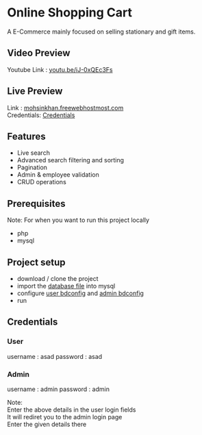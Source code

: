 # Online Shopping Cart

A E-Commerce mainly focused on selling stationary and gift items.

## Video Preview

Youtube Link : [youtu.be/iJ-0xQEc3Fs](https://youtu.be/iJ-0xQEc3Fs)

## Live Preview

Link : [mohsinkhan.freewebhostmost.com](https://mohsinkhan.freewebhostmost.com) \
Credentials: [Credentials](#credentials)

## Features

- Live search
- Advanced search filtering and sorting
- Pagination
- Admin & employee validation
- CRUD operations

## Prerequisites

Note: For when you want to run this project locally

- php
- mysql

## Project setup

- download / clone the project
- import the [database file](OSC.sql) into mysql
- configure [user bdconfig](public/include/dbconfig.php) and [admin bdconfig](admin/html/include/dbconfig.php)
- run

## Credentials

### User

username : asad
password : asad

### Admin

username : admin
password : admin

Note: \
Enter the above details in the user login fields \
It will rediret you to the admin login page \
Enter the given details there
